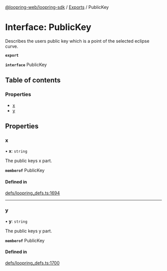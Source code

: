 [@loopring-web/loopring-sdk](../README.md) / [Exports](../modules.md) / PublicKey

# Interface: PublicKey

Describes the users public key which is a point of the selected eclipse curve.

**`export`**

**`interface`** PublicKey

## Table of contents

### Properties

- [x](PublicKey.md#x)
- [y](PublicKey.md#y)

## Properties

### x

• **x**: `string`

The public keys x part.

**`memberof`** PublicKey

#### Defined in

[defs/loopring_defs.ts:1694](https://github.com/Loopring/loopring_sdk/blob/d5fca11/src/defs/loopring_defs.ts#L1694)

___

### y

• **y**: `string`

The public keys y part.

**`memberof`** PublicKey

#### Defined in

[defs/loopring_defs.ts:1700](https://github.com/Loopring/loopring_sdk/blob/d5fca11/src/defs/loopring_defs.ts#L1700)
